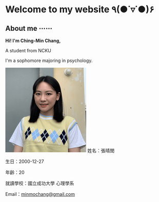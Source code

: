 # Welcome to my website ٩(●˙▿˙●)۶ 

## About me ⋯⋯
**Hi! I'm Ching-Min Chang,**

A student from NCKU 

I'm a sophomore majoring in psychology.

<img src="https://github.com/minmochang/minmochang.github.io/blob/main/image.png?raw=true">
姓名：張晴閔 

生日：2000-12-27

年齡：20

就讀學校：國立成功大學 心理學系

Email：minmochang@gmail.com







